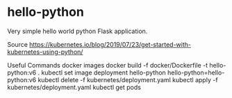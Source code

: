 # hello-python
Very simple hello world python Flask application.

Source
https://kubernetes.io/blog/2019/07/23/get-started-with-kubernetes-using-python/


Useful Commands
docker images
docker build -f docker/Dockerfile -t hello-python:v6 .
kubectl set image deployment hello-python hello-python=hello-python:v6
kubectl delete -f kubernetes/deployment.yaml
kubectl apply -f kubernetes/deployment.yaml
kubectl get pods